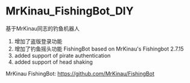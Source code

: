 # MrKinau_FishingBot_DIY

基于MrKinau同志的钓鱼机器人
 1. 增加了盗版登录功能
 2. 增加了钓鱼摇头功能
FishingBot based on MrKinau's Fishingbot 2.7.15
 1. added support of pirate authentication
 2. added support of head shaking

MrKinau FishingBot: https://github.com/MrKinau/FishingBot
